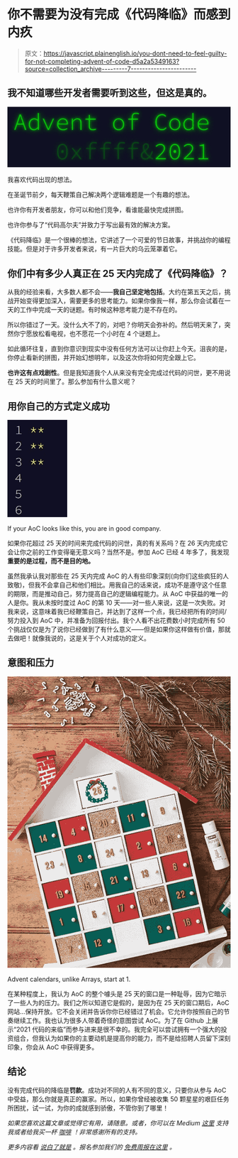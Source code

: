 # 你不需要为没有完成《代码降临》而感到内疚

> 原文：<https://javascript.plainenglish.io/you-dont-need-to-feel-guilty-for-not-completing-advent-of-code-d5a2a5349163?source=collection_archive---------7----------------------->

## 我不知道哪些开发者需要听到这些，但这是真的。

![](img/780db86e9269bb324d95eb8adb99ae85.png)

我喜欢代码出现的想法。

在圣诞节前夕，每天鞭策自己解决两个逻辑难题是一个有趣的想法。

也许你有开发者朋友，你可以和他们竞争，看谁能最快完成拼图。

也许你参与了“代码高尔夫”并致力于写出最有效的解决方案。

《代码降临》是一个很棒的想法，它讲述了一个可爱的节日故事，并挑战你的编程技能。但是对于许多开发者来说，有一片巨大的乌云笼罩着它。

## 你们中有多少人真正在 25 天内完成了《代码降临》？

从我的经验来看，大多数人都不会——**我自己坚定地包括**。大约在第五天之后，挑战开始变得更加深入，需要更多的思考能力。如果你像我一样，那么你会试着在一天的工作中完成一天的谜题。有时候这种思考能力是不存在的。

所以你错过了一天。没什么大不了的，对吧？你明天会弥补的。然后明天来了，突然你宁愿放松看电视，也不愿花一个小时在 4 个谜题上。

如此循环往复，直到你意识到现实中没有任何方法可以让你赶上今天。沮丧的是，你停止看新的拼图，并开始幻想明年，以及这次你将如何完全跟上它。

**也许这有点戏剧性**。但是我知道我个人从来没有完全完成过代码的问世，更不用说在 25 天的时间里了。那么参加有什么意义呢？

## 用你自己的方式定义成功

![](img/cbb1b7bfba908b68b1d03a385bfff418.png)

If your AoC looks like this, you are in good company.

如果你花超过 25 天的时间来完成代码的问世，真的有关系吗？在 26 天内完成它会让你之前的工作变得毫无意义吗？当然不是。参加 AoC 已经 4 年多了，我发现**重要的是过程，而不是目的地。**

虽然我承认我对那些在 25 天内完成 AoC 的人有些印象深刻(向你们这些疯狂的人致敬)，但我不会拿自己和他们相比。用我自己的话来说，成功不是遵守这个任意的期限，而是推动自己，努力提高自己的逻辑编程能力。从 AoC 中获益的唯一的人是你。我从未按时度过 AoC 的第 10 天——对一些人来说，这是一次失败。对我来说，这意味着我已经鞭策自己，并达到了这样一个点，我已经把所有的时间/努力投入到 AoC 中，并准备为回报付出。我个人看不出花费数小时完成所有 50 个挑战仅仅是为了说你已经做到了有什么意义——但是如果你这样做有价值，那就去做吧！就像我说的，这是关于个人对成功的定义。

## 意图和压力

![](img/bc291dcecc52272300b66cad14e106c3.png)

Advent calendars, unlike Arrays, start at 1.

在某种程度上，我认为 AoC 的整个噱头是 25 天的窗口是一种耻辱，因为它暗示了一些人为的压力。我们之所以知道它是假的，是因为在 25 天的窗口期后，AoC 网站…保持开放。它不会关闭并告诉你你已经错过了机会。它允许你按照自己的节奏继续工作。我也认为很多人带着奇怪的意图尝试 AoC。为了在 Github 上展示“2021 代码的来临”而参与进来是很不幸的。我完全可以尝试拥有一个强大的投资组合，但我认为如果你的主要动机是提高你的能力，而不是给招聘人员留下深刻印象，你会从 AoC 中获得更多。

## 结论

没有完成代码的降临是**罚款**。成功对不同的人有不同的意义，只要你从参与 AoC 中受益，那么你就是真正的赢家。所以，如果你曾经被收集 50 颗星星的艰巨任务所困扰，试一试，为你的成就感到骄傲，不管你到了哪里！

*如果您喜欢这篇文章或觉得它有用，请随意。或者，你可以在 Medium* [*这里*](https://jamesmbrightman.medium.com/membership) *支持我或者给我买一杯* [*咖啡*](https://ko-fi.com/jamesbrightman) *！非常感谢所有的支持。*

*更多内容看* [*说白了就是*](http://plainenglish.io/) *。报名参加我们的* [*免费周报在这里*](http://newsletter.plainenglish.io/) *。*